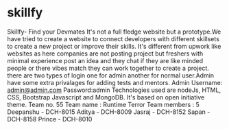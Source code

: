# skillfy
Skillfy- Find your Devmates
It's not a full fledge website but a prototype.We have tried to create a website to connect developers with different skillsets to create a new project or improve their skills. It's different from upwork like websites as here companies are not posting project but freshers with minimal experience post an idea and they chat if they are like minded people or there vibes match they can work together to create a project. 
there are two types of login one for admin another for normal user.Admin have some extra privalages for adding tests and mentors.
Admin Username: admin@admin.com Password:admin 
Technologies used are nodeJs, HTML, CSS, Bootstrap Javascript and MongoDB.
It's based on open initiative theme. 
Team no. 55
Team name : Runtime Terror
Team members : 5
Deepanshu - DCH-8015
Aditya - DCH-8009
Jasraj - DCH-8152
Sapan - DCH-8158
Prince - DCH-8010
